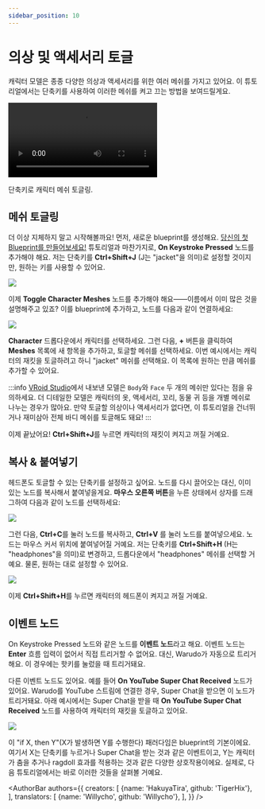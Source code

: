 ```yaml
---
sidebar_position: 10
---
```


# 의상 및 액세서리 토글

캐릭터 모델은 종종 다양한 의상과 액세서리를 위한 여러 메쉬를 가지고 있어요. 이 튜토리얼에서는 단축키를 사용하여 이러한 메쉬를 켜고 끄는 방법을 보여드릴게요.

<div style={{width: '100%'}} className="video-box"><video controls loop src="/doc-img/toggle-meshes.mp4" /></div>
<p class="img-desc">단축키로 캐릭터 메쉬 토글링.</p>

## 메쉬 토글링

더 이상 지체하지 말고 시작해볼까요! 먼저, 새로운 blueprint를 생성해요. [당신의 첫 Blueprint를 만들어보세요!](../understanding-blueprints.md) 튜토리얼과 마찬가지로, **On Keystroke Pressed** 노드를 추가해야 해요. 저는 단축키를 **Ctrl+Shift+J** (J는 "jacket"을 의미)로 설정할 것이지만, 원하는 키를 사용할 수 있어요.

![](/doc-img/en-blueprint-toggle-meshes-1.png)

이제 **Toggle Character Meshes** 노드를 추가해야 해요——이름에서 이미 많은 것을 설명해주고 있죠? 이를 blueprint에 추가하고, 노드를 다음과 같이 연결하세요:

![](/doc-img/en-blueprint-toggle-meshes-2.png)

**Character** 드롭다운에서 캐릭터를 선택하세요. 그런 다음, **+** 버튼을 클릭하여 **Meshes** 목록에 새 항목을 추가하고, 토글할 메쉬를 선택하세요. 이번 예시에서는 캐릭터의 재킷을 토글하려고 하니 "jacket" 메쉬를 선택해요. 이 목록에 원하는 만큼 메쉬를 추가할 수 있어요.

:::info
[VRoid Studio](https://vroid.com/en/studio)에서 내보낸 모델은 `Body`와 `Face` 두 개의 메쉬만 있다는 점을 유의하세요. 더 디테일한 모델은 캐릭터의 옷, 액세서리, 꼬리, 동물 귀 등을 개별 메쉬로 나누는 경우가 많아요. 만약 토글할 의상이나 액세서리가 없다면, 이 튜토리얼을 건너뛰거나 재미삼아 전체 바디 메쉬를 토글해도 돼요!
:::

이제 끝났어요! **Ctrl+Shift+J**를 누르면 캐릭터의 재킷이 켜지고 꺼질 거예요.

## 복사 & 붙여넣기

헤드폰도 토글할 수 있는 단축키를 설정하고 싶어요. 노드를 다시 끌어오는 대신, 이미 있는 노드를 복사해서 붙여넣을게요. **마우스 오른쪽 버튼**을 누른 상태에서 상자를 드래그하여 다음과 같이 노드를 선택하세요:

![](/doc-img/en-blueprint-toggle-meshes-3.png)

그런 다음, **Ctrl+C**를 눌러 노드를 복사하고, **Ctrl+V** 를 눌러 노드를 붙여넣으세요. 노드는 마우스 커서 위치에 붙여넣어질 거예요. 저는 단축키를 **Ctrl+Shift+H** (H는 "headphones"을 의미)로 변경하고, 드롭다운에서 "headphones" 메쉬를 선택할 거예요. 물론, 원하는 대로 설정할 수 있어요.

![](/doc-img/en-blueprint-toggle-meshes-4.png)

이제 **Ctrl+Shift+H**를 누르면 캐릭터의 헤드폰이 켜지고 꺼질 거예요.

## 이벤트 노드

On Keystroke Pressed 노드와 같은 노드를 **이벤트 노드**라고 해요. 이벤트 노드는 **Enter** 흐름 입력이 없어서 직접 트리거할 수 없어요. 대신, Warudo가 자동으로 트리거해요. 이 경우에는 핫키를 눌렀을 때 트리거돼요.

다른 이벤트 노드도 있어요. 예를 들어 **On YouTube Super Chat Received** 노드가 있어요. Warudo를 YouTube 스트림에 연결한 경우, Super Chat을 받으면 이 노드가 트리거돼요. 아래 예시에서는 Super Chat을 받을 때 **On YouTube Super Chat Received** 노드를 사용하여 캐릭터의 재킷을 토글하고 있어요.

![](/doc-img/en-blueprint-toggle-meshes-5.png)

이 "if X, then Y"(X가 발생하면 Y를 수행한다) 패러다임은 blueprint의 기본이에요. 여기서 X는 단축키를 누르거나 Super Chat을 받는 것과 같은 이벤트이고, Y는 캐릭터가 춤을 추거나 ragdoll 효과를 적용하는 것과 같은 다양한 상호작용이에요. 실제로, 다음 튜토리얼에서는 바로 이러한 것들을 살펴볼 거예요.

<AuthorBar authors={{
  creators: [
    {name: 'HakuyaTira', github: 'TigerHix'},
  ],
  translators: [
    {name: 'Willycho', github: 'Willycho'},
  ],
}} />
